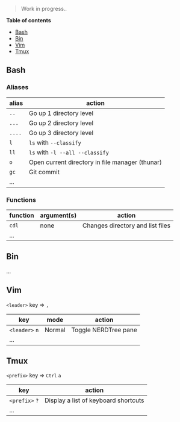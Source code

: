 > Work in progress..

__Table of contents__

- [Bash](#bash)
- [Bin](#bin)
- [Vim](#vim)
- [Tmux](#tmux)

## Bash

### Aliases

| alias  | action                                          |
| ------ | ------                                          |
| `..`   | Go up 1 directory level                         |
| `...`  | Go up 2 directory level                         |
| `....` | Go up 3 directory level                         |
| `l`    | `ls` with `--classify`                          |
| `ll`   | `ls` with `-l --all --classify`                 |
| `o`    | Open current directory in file manager (thunar) |
| `gc`   | Git commit                                      |
| ...    |                                                 |

### Functions

| function | argument(s) | action                           |
| ------   | ------      | ------                           |
| `cdl`    | none        | Changes directory and list files |
| ...      |             |                                  |

## Bin

...

## Vim

`<leader>` key => `,`

| key            | mode        | action               |
| ------         | ----------- | ------               |
| `<leader>` `n` | Normal      | Toggle NERDTree pane |
| ...            |             |                      |

## Tmux

`<prefix>` key => `Ctrl` `a`

| key            | action                               |
| ------         | ------                               |
| `<prefix>` `?` | Display a list of keyboard shortcuts |
| ...            |                                      |
